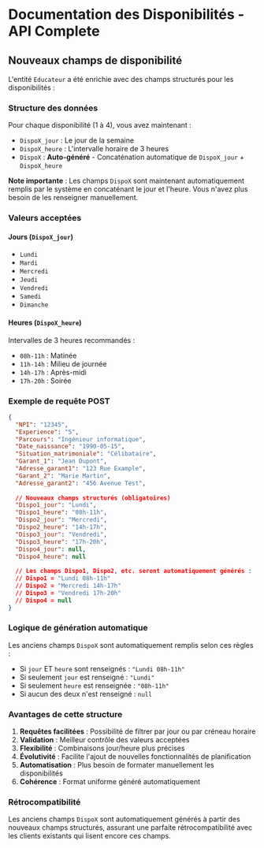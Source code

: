# Documentation des Disponibilités - API Complete

## Nouveaux champs de disponibilité

L'entité `Educateur` a été enrichie avec des champs structurés pour les disponibilités :

### Structure des données

Pour chaque disponibilité (1 à 4), vous avez maintenant :
- `DispoX_jour` : Le jour de la semaine
- `DispoX_heure` : L'intervalle horaire de 3 heures
- `DispoX` : **Auto-généré** - Concaténation automatique de `DispoX_jour` + `DispoX_heure`

**Note importante** : Les champs `DispoX` sont maintenant automatiquement remplis par le système en concaténant le jour et l'heure. Vous n'avez plus besoin de les renseigner manuellement.

### Valeurs acceptées

#### Jours (`DispoX_jour`)
- `Lundi`
- `Mardi` 
- `Mercredi`
- `Jeudi`
- `Vendredi`
- `Samedi`
- `Dimanche`

#### Heures (`DispoX_heure`)
Intervalles de 3 heures recommandés :
- `08h-11h` : Matinée
- `11h-14h` : Milieu de journée  
- `14h-17h` : Après-midi
- `17h-20h` : Soirée

### Exemple de requête POST

```json
{
  "NPI": "12345",
  "Experience": "5",
  "Parcours": "Ingénieur informatique",
  "Date_naissance": "1990-05-15",
  "Situation_matrimoniale": "Célibataire",
  "Garant_1": "Jean Dupont",
  "Adresse_garant1": "123 Rue Example",
  "Garant_2": "Marie Martin", 
  "Adresse_garant2": "456 Avenue Test",
  
  // Nouveaux champs structurés (obligatoires)
  "Dispo1_jour": "Lundi",
  "Dispo1_heure": "08h-11h",
  "Dispo2_jour": "Mercredi", 
  "Dispo2_heure": "14h-17h",
  "Dispo3_jour": "Vendredi",
  "Dispo3_heure": "17h-20h",
  "Dispo4_jour": null,
  "Dispo4_heure": null
  
  // Les champs Dispo1, Dispo2, etc. seront automatiquement générés :
  // Dispo1 = "Lundi 08h-11h"
  // Dispo2 = "Mercredi 14h-17h" 
  // Dispo3 = "Vendredi 17h-20h"
  // Dispo4 = null
}
```

### Logique de génération automatique

Les anciens champs `DispoX` sont automatiquement remplis selon ces règles :
- Si `jour` ET `heure` sont renseignés : `"Lundi 08h-11h"`
- Si seulement `jour` est renseigné : `"Lundi"`
- Si seulement `heure` est renseignée : `"08h-11h"`
- Si aucun des deux n'est renseigné : `null`

### Avantages de cette structure

1. **Requêtes facilitées** : Possibilité de filtrer par jour ou par créneau horaire
2. **Validation** : Meilleur contrôle des valeurs acceptées  
3. **Flexibilité** : Combinaisons jour/heure plus précises
4. **Évolutivité** : Facilite l'ajout de nouvelles fonctionnalités de planification
5. **Automatisation** : Plus besoin de formater manuellement les disponibilités
6. **Cohérence** : Format uniforme généré automatiquement

### Rétrocompatibilité

Les anciens champs `DispoX` sont automatiquement générés à partir des nouveaux champs structurés, assurant une parfaite rétrocompatibilité avec les clients existants qui lisent encore ces champs.
